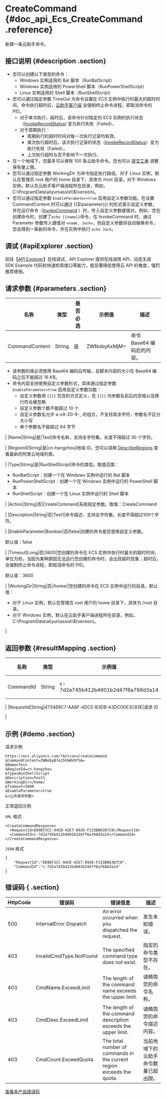 # CreateCommand {#doc_api_Ecs_CreateCommand .reference}

新建一条云助手命令。

## 接口说明 {#description .section}

-   您可以创建以下类型的命令：
    -   Windows 实例适用的 Bat 脚本（RunBatScript）
    -   Windows 实例适用的 PowerShell 脚本（RunPowerShellScript）
    -   Linux 实例适用的 Shell 脚本（RunShellScript）
-   您可以通过指定参数 TimeOut 为命令设置在 ECS 实例中执行时最大的超时时间，命令执行超时后，[云助手客户端](~~64921~~) 会强制终止命令进程，即取消命令的 PID。
    -   对于单次执行，超时后，该命令针对指定的 ECS 实例的执行状态（[InvokeRecordStatus](~~64845~~)\) 变为执行失败（Failed）。
    -   对于周期执行：
        -   周期执行的超时时间对每一次执行记录均有效。
        -   某次执行超时后，该次执行记录的状态（[InvokeRecordStatus](~~64845~~)）变为执行失败（Failed）。
        -   上次执行超时与否不影响下一次执行。
-   在一个地域下，您最多可以保有 100 条云助手命令。您也可以 [提交工单](https://selfservice.console.aliyun.com/ticket/createIndex.htm) 调整保有量上限。
-   您可以通过指定参数 WorkingDir 为命令指定执行路径。对于 Linux 实例，默认在管理员 root 用户的 home 目录下，具体为 /root 目录。对于 Windows 实例，默认在云助手客户端进程所在目录，例如，C:\\ProgramData\\aliyun\\assist\\$\(version\)。
-   您可以通过指定参数 `EnableParameter=true` 启用自定义参数功能。在设置 CommandContent 时可以通过 \{\{$\(parameter\)\}\} 的形式表示自定义参数，并在运行命令（[InvokeCommand](~~64841~~) ）时，传入自定义参数键值对。例如，您在创建命令时，创建了`echo {{name}}`命令，在 InvokeCommand 时，通过 Parameter 参数传入键值对 `<name, Jack>`。则自定义参数将自动替换命令，您会得到一条新的命令，并在实例中执行 `echo Jack`。

## 调试 {#apiExplorer .section}

前往【[API Explorer](https://api.aliyun.com/#product=Ecs&api=CreateCommand)】在线调试，API Explorer 提供在线调用 API、动态生成 SDK Example 代码和快速检索接口等能力，能显著降低使用云 API 的难度，强烈推荐使用。

## 请求参数 {#parameters .section}

|名称|类型|是否必选|示例值|描述|
|--|--|----|---|--|
|CommandContent|String|是|ZWNobyAxMjM=|命令 Base64 编码后的内容。

 -   该参数的值必须使用 Base64 编码后传输，且脚本内容的大小在 Base64 编码之后不能超过 16 KB。
-   命令内容支持使用自定义参数形式，具体通过指定参数 `EnableParameter=true` 启用自定义参数功能：
    -   自定义参数用 `{{}}` 包含的方式定义，在 `{{}}` 内参数名前后的空格以及换行符会被忽略
    -   自定义参数个数不能超过 10 个
    -   自定义参数名允许 a-zA-Z0-9-\_ 的组合，不支持其余字符，参数名不区分大小写
    -   单个参数名不能超过 64 字节

 |
|Name|String|是|Test|命令名称，支持全字符集。长度不得超过 30 个字符。

 |
|RegionId|String|是|cn-hangzhou|地域 ID。您可以调用 [DescribeRegions](~~25609~~) 查看最新的阿里云地域列表。

 |
|Type|String|是|RunShellScript|命令的类型。取值范围：

 -   RunBatScript：创建一个在 Windows 实例中运行的 Bat 脚本
-   RunPowerShellScript：创建一个在 Windows 实例中运行的 PowerShell 脚本
-   RunShellScript：创建一个在 Linux 实例中运行的 Shell 脚本

 |
|Action|String|否|CreateCommand|系统规定参数。取值：CreateCommand

 |
|Description|String|否|Test1|命令描述，支持全字符集。长度不得超过100个字符。

 |
|EnableParameter|Boolean|否|false|创建的命令是否使用自定义参数。

 默认值：false

 |
|Timeout|Long|否|3600|您创建的命令在 ECS 实例中执行时最大的超时时间，单位为秒。当因为某种原因无法运行您创建的命令时，会出现超时现象；超时后，会强制终止命令进程，即取消命令的 PID。

 默认值：3600

 |
|WorkingDir|String|否|/home/|您创建的命令在 ECS 实例中运行的目录。默认值：

 -   对于 Linux 实例，默认在管理员 root 用户的 home 目录下，具体为 /root 目录。
-   对于 Windows 实例，默认在云助手客户端进程所在目录，例如，C:\\ProgramData\\aliyun\\assist\\$\(version\)。

 |

## 返回参数 {#resultMapping .section}

|名称|类型|示例值|描述|
|--|--|---|--|
|CommandId|String|c-7d2a745b412b4601b2d47f6a768d3a14|命令 ID

 |
|RequestId|String|473469C7-AA6F-4DC5-B3DB-A3DC0DE3C83E|请求 ID

 |

## 示例 {#demo .section}

请求示例

``` {#request_demo}
https://ecs.aliyuncs.com/?Action=CreateCommand
&CommandContent=ZWNobyB7e25hbWV9fSA=
&Name=Test
&RegionId=cn-hangzhou
&Type=RunShellScript
&Description=Test1
&WorkingDir=/home/
&Timeout=3600
&EnableParameter=true
&<公共请求参数>
```

正常返回示例

`XML` 格式

``` {#xml_return_success_demo}
<CreateCommandResponse>
  <RequestId>E69EF3CC-94CD-42E7-8926-F133B86387C0</RequestId>
  <CommandId>c-7d2a745b412b4601b2d47f6a768d3a14</CommandId>
</CreateCommandResponse>

```

`JSON` 格式

``` {#json_return_success_demo}
{
	"RequestId":"E69EF3CC-94CD-42E7-8926-F133B86387C0",
	"CommandId":"c-7d2a745b412b4601b2d47f6a768d3a14"
}
```

## 错误码 { .section}

|HttpCode|错误码|错误信息|描述|
|--------|---|----|--|
|500|InternalError.Dispatch|An error occurred when you dispatched the request.|发生未知错误。|
|403|InvalidCmdType.NotFound|The specified command type does not exist.|指定的命令类型不存在。|
|403|CmdName.ExceedLimit|The length of the command name exceeds the upper limit.|请精简您的命令名称。|
|403|CmdDesc.ExceedLimit|The length of the command description exceeds the upper limit.|请精简您的命令描述内容。|
|403|CmdCount.ExceedQuota|The total number of commands in the current region exceeds the quota.|当前地域下的云助手命令数量已超出限。|

[查看本产品错误码](https://error-center.aliyun.com/status/product/Ecs)

